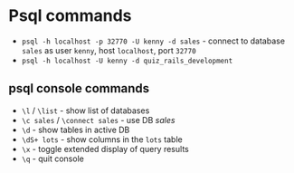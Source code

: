# Psql commands

- `psql -h localhost -p 32770 -U kenny -d sales` - connect to database `sales` as user `kenny`, host `localhost`, port `32770`
- `psql -h localhost -U kenny -d quiz_rails_development`

## psql console commands

- `\l` / `\list` - show list of databases
- `\c sales` / `\connect sales` - use DB *sales*
- `\d` - show tables in active DB
- `\dS+ lots` - show columns in the `lots` table
- `\x` - toggle extended display of query results
- `\q` - quit console
